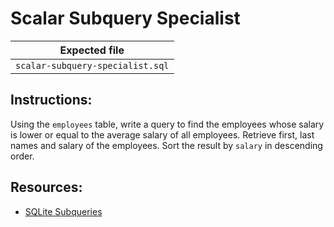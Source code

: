 # Scalar Subquery Specialist

| Expected file |
| ------------- |
| `scalar-subquery-specialist.sql` |

## Instructions:

Using the `employees` table, write a query to find the employees whose salary is lower or equal to the average salary of all employees. Retrieve first, last names and salary of the employees. Sort the result by `salary` in descending order.

## Resources:

- [SQLite Subqueries](https://www.sqlitetutorial.net/sqlite-subquery/)
